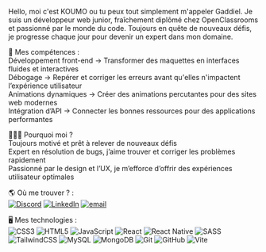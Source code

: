 Hello, moi c'est KOUMO ou tu peux tout simplement m'appeler Gaddiel. Je suis un développeur web junior, fraîchement diplômé chez OpenClassrooms et passionné par le monde du code. Toujours en quête de nouveaux défis, je progresse chaque jour pour devenir un expert dans mon domaine.<br />

💪 Mes compétences : <br />
 Développement front-end → Transformer des maquettes en interfaces fluides et interactives<br />
 Débogage → Repérer et corriger les erreurs avant qu'elles n'impactent l’expérience utilisateur<br />
 Animations dynamiques → Créer des animations percutantes pour des sites web modernes<br />
 Intégration d’API → Connecter les bonnes ressources pour des applications performantes<br />

👨🏿‍💻 Pourquoi moi ?<br />
 Toujours motivé et prêt à relever de nouveaux défis<br />
 Expert en résolution de bugs, j’aime trouver et corriger les problèmes rapidement<br />
 Passionné par le design et l’UX, je m’efforce d’offrir des expériences utilisateur optimales<br />



🌎 Où me trouver ? :<br />
[![Discord](https://img.shields.io/badge/Discord-%237289DA.svg?logo=discord&logoColor=white)](https://discord.gg/qhCBdqR8) [![LinkedIn](https://img.shields.io/badge/LinkedIn-%230077B5.svg?logo=linkedin&logoColor=white)](https://linkedin.com/in/gaddielmb) [![email](https://img.shields.io/badge/Email-D14836?logo=gmail&logoColor=white)](mailto:gaddielmb@gmail.com) 

🖥️ Mes technologies :<br />
![CSS3](https://img.shields.io/badge/css3-%231572B6.svg?style=for-the-badge&logo=css3&logoColor=white) ![HTML5](https://img.shields.io/badge/html5-%23E34F26.svg?style=for-the-badge&logo=html5&logoColor=white) ![JavaScript](https://img.shields.io/badge/javascript-%23323330.svg?style=for-the-badge&logo=javascript&logoColor=%23F7DF1E) ![React](https://img.shields.io/badge/react-%2320232a.svg?style=for-the-badge&logo=react&logoColor=%2361DAFB) ![React Native](https://img.shields.io/badge/react_native-%2320232a.svg?style=for-the-badge&logo=react&logoColor=%2361DAFB) ![SASS](https://img.shields.io/badge/SASS-hotpink.svg?style=for-the-badge&logo=SASS&logoColor=white) ![TailwindCSS](https://img.shields.io/badge/tailwindcss-%2338B2AC.svg?style=for-the-badge&logo=tailwind-css&logoColor=white) ![MySQL](https://img.shields.io/badge/mysql-4479A1.svg?style=for-the-badge&logo=mysql&logoColor=white) ![MongoDB](https://img.shields.io/badge/MongoDB-%234ea94b.svg?style=for-the-badge&logo=mongodb&logoColor=white) ![Git](https://img.shields.io/badge/git-%23F05033.svg?style=for-the-badge&logo=git&logoColor=white) ![GitHub](https://img.shields.io/badge/github-%23121011.svg?style=for-the-badge&logo=github&logoColor=white) ![Vite](https://img.shields.io/badge/vite-%23646CFF.svg?style=for-the-badge&logo=vite&logoColor=white)

<!-- Proudly created with GPRM ( https://gprm.itsvg.in ) -->
